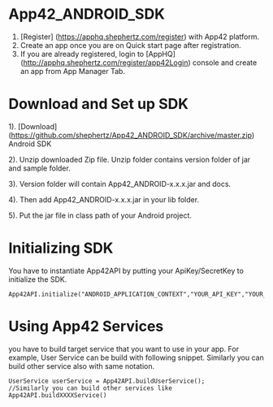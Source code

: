App42_ANDROID_SDK
=================

1. [Register] (https://apphq.shephertz.com/register) with App42 platform.
2. Create an app once you are on Quick start page after registration.
3. If you are already registered, login to [AppHQ] (http://apphq.shephertz.com/register/app42Login) console and create an app from App Manager Tab.

# Download and Set up SDK

1). [Download] (https://github.com/shephertz/App42_ANDROID_SDK/archive/master.zip) Android SDK

2). Unzip downloaded Zip file. Unzip folder contains version folder of jar and sample folder.

3). Version folder will contain App42_ANDROID-x.x.x.jar and docs.

4). Then add App42_ANDROID-x.x.x.jar in your lib folder.
 
5). Put the jar file in class path of your Android project.


# Initializing SDK
You have to instantiate App42API by putting your ApiKey/SecretKey to initialize the SDK.

```
App42API.initialize("ANDROID_APPLICATION_CONTEXT","YOUR_API_KEY","YOUR_SECRET_KEY"); 
```

# Using App42 Services
 you have to build target service that you want to use in your app. For example, User Service can be build with following snippet. Similarly you can build other service also with same notation.
 
```
UserService userService = App42API.buildUserService();
//Similarly you can build other services like App42API.buildXXXXService()
```


